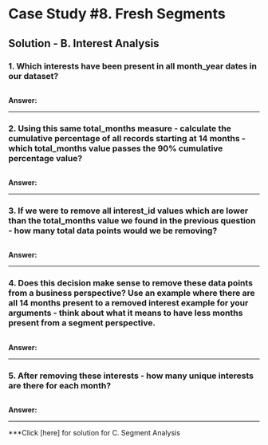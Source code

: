 # Case Study #8. Fresh Segments

## Solution - B. Interest Analysis

### 1. Which interests have been present in all month_year dates in our dataset?

````sql


````


**Answer:**


*** 


### 2. Using this same total_months measure - calculate the cumulative percentage of all records starting at 14 months - which total_months value passes the 90% cumulative percentage value?

````sql


````


**Answer:**


*** 

### 3. If we were to remove all interest_id values which are lower than the total_months value we found in the previous question - how many total data points would we be removing?

````sql


````


**Answer:**


*** 

### 4. Does this decision make sense to remove these data points from a business perspective? Use an example where there are all 14 months present to a removed interest example for your arguments - think about what it means to have less months present from a segment perspective.

````sql


````


**Answer:**


*** 


### 5. After removing these interests - how many unique interests are there for each month?

````sql


````


**Answer:**


*** 




***Click [here]
for solution for C. Segment Analysis

